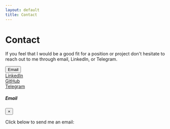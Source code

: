 ```yaml
---
layout: default
title: Contact
---
```


# Contact

<div class="card bg-primary shadow-soft border-light mb-4">
  <div class="card-body">
    <p class="card-text">If you feel that I would be a good fit for a position or project don't hesitate to reach out to me through email, LinkedIn, or Telegram.</p>
  </div>
</div>

<div class="row">
  <div class="col-md-6 mb-4">
    <button type="button" class="btn btn-primary animate-down-2 btn-block" data-toggle="modal" data-target="#emailModal">
      <i class="fas fa-envelope mr-2"></i>Email
    </button>
  </div>
  <div class="col-md-6 mb-4">
    <a target="_blank" rel="noopener noreferrer" href="https://www.linkedin.com/in/konstantinzaremski" class="btn btn-primary animate-down-2 d-block text-secondary">
      <i class="fab fa-linkedin mr-2"></i>LinkedIn
    </a>
  </div>
  <div class="col-md-6 mb-4">
    <a target="_blank" rel="noopener noreferrer" href="https://www.github.com/kzaremski" class="btn btn-primary animate-down-2 d-block text-warning">
      <i class="fab fa-github mr-2"></i>GitHub
    </a>
  </div>
  <div class="col-md-6 mb-4">
    <a target="_blank" rel="noopener noreferrer" href="http://t.me/konzski" class="btn btn-primary animate-down-2 d-block text-danger">
      <i class="fab fa-telegram mr-2"></i>Telegram
    </a>
  </div>
</div>

<!-- Email Modal -->
<div class="modal fade" id="emailModal" tabindex="-1" role="dialog" aria-labelledby="emailModalLabel" aria-hidden="true">
  <div class="modal-dialog modal-dialog-centered" role="document">
    <div class="modal-content bg-primary border-light">
      <div class="modal-header">
        <h5 class="modal-title" id="emailModalLabel">Email</h5>
        <button type="button" class="close" data-dismiss="modal" aria-label="Close">
          <span aria-hidden="true">&times;</span>
        </button>
      </div>
      <div class="modal-body text-center">
        <p class="mb-3">Click below to send me an email:</p>
        <a id="emailLink" href="#" class="btn btn-secondary btn-lg">
          <i class="fas fa-envelope mr-2"></i><span id="emailText"></span>
        </a>
      </div>
    </div>
  </div>
</div>

<script>
  // Decode base64 email when modal is shown
  document.addEventListener('DOMContentLoaded', function() {
    var emailModal = document.getElementById('emailModal');
    emailModal.addEventListener('show.bs.modal', function (event) {
      var decodedEmail = atob('a29uc3RhbnRpbi56YXJlbXNraUBnbWFpbC5jb20=');
      document.getElementById('emailLink').href = 'mailto:' + decodedEmail;
      document.getElementById('emailText').textContent = decodedEmail;
    });
  });
</script>
